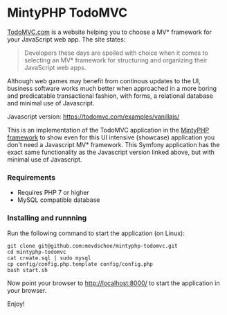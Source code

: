 # MintyPHP TodoMVC

[TodoMVC.com](https://todomvc.com/) is a website helping you to choose a MV* framework for your JavaScript web app. The site states:

>Developers these days are spoiled with choice when it comes to selecting an MV* framework for structuring and organizing their JavaScript web apps.

Although web games may benefit from continous updates to the UI, business software works much better when approached in a more boring and predicatable transactional fashion, with forms, a relational database and minimal use of Javascript.

Javascript version: https://todomvc.com/examples/vanillajs/

This is an implementation of the TodoMVC application in the [MintyPHP framework](https://github.com/mintyphp/mintyphp) to show even for this UI intensive (showcase) application you don't need a Javascript MV* framework. This Symfony application has the exact same functionality as the Javascript version linked above, but with minimal use of Javascript.

### Requirements

- Requires PHP 7 or higher 
- MySQL compatible database

### Installing and runnning

Run the following command to start the application (on Linux):

    git clone git@github.com:mevdschee/mintyphp-todomvc.git
    cd mintyphp-todomvc
    cat create.sql | sudo mysql
    cp config/config.php.template config/config.php
    bash start.sh

Now point your browser to [http://localhost:8000/](http://localhost:8000/) to start the application in your browser.

Enjoy!
